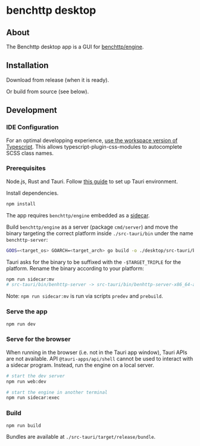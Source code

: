 # benchttp desktop

## About

The Benchttp desktop app is a GUI for [benchttp/engine](https://github.com/benchttp/engine#readme).

## Installation

Download from release (when it is ready).

Or build from source (see below).

## Development

### IDE Configuration

For an optimal developping experience, [use the workspace version of Typescript](https://code.visualstudio.com/docs/typescript/typescript-compiling#_using-the-workspace-version-of-typescript). This allows typescript-plugin-css-modules to autocomplete SCSS class names.

### Prerequisites

Node.js, Rust and Tauri. Follow [this guide](https://tauri.app/v1/guides/getting-started/prerequisites/) to set up Tauri environment.

Install dependencies.

```sh
npm install
```

The app requires `benchttp/engine` embedded as a [sidecar](https://tauri.app/v1/guides/building/sidecar).

Build `benchttp/engine` as a server (package `cmd/server`) and move the binary targeting the correct platform inside `./src-tauri/bin` under the name `benchttp-server`:

```sh
GOOS=<target_os> GOARCH=<target_arch> go build -o ./desktop/src-tauri/bin/benchttp-server ./engine/cmd/server
```

Tauri asks for the binary to be suffixed with the `-$TARGET_TRIPLE` for the platform. Rename the binary according to your platform:

```sh
npm run sidecar:mv
# src-tauri/bin/benhttp-server -> src-tauri/bin/benhttp-server-x86_64-apple-darwin
```

Note: `npm run sidecar:mv` is run via scripts `predev` and `prebuild`.

### Serve the app

```sh
npm run dev
```

### Serve for the browser

When running in the browser (i.e. not in the Tauri app window), Tauri APIs are not available. API `@tauri-apps/api/shell` cannot be used to interact with a sidecar program. Instead, run the engine on a local server.

```sh
# start the dev server
npm run web:dev
```

```sh
# start the engine in another terminal
npm run sidecar:exec
```

### Build

```sh
npm run build
```

Bundles are available at `./src-tauri/target/release/bundle`.
